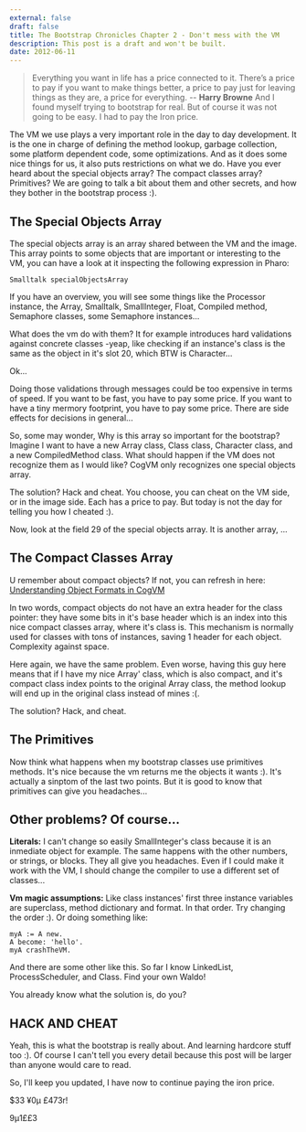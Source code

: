```yaml
---
external: false
draft: false
title: The Bootstrap Chronicles Chapter 2 - Don't mess with the VM
description: This post is a draft and won't be built.
date: 2012-06-11
---
```


> Everything you want in life has a price connected to it. There’s a price to pay if you want to make things better, a price to pay just for leaving things as they are, a price for everything. -- **Harry Browne**
And I found myself trying to bootstrap for real. But of course it was not going to be easy. I had to pay the Iron price.

The VM we use plays a very important role in the day to day development. It is the one in charge of defining the method lookup, garbage collection, some platform dependent code, some optimizations. And as it does some nice things for us, it also puts restrictions on what we do. Have you ever heard about the special objects array? The compact classes array? Primitives? We are going to talk a bit about them and other secrets, and how they bother in the bootstrap process :).

## The Special Objects Array
The special objects array is an array shared between the VM and the image. This array points to some objects that are important or interesting to the VM, you can have a look at it inspecting the following expression in Pharo:

```smalltalk
Smalltalk specialObjectsArray
```

If you have an overview, you will see some things like the Processor instance, the Array, Smalltalk, SmallInteger, Float, Compiled method, Semaphore classes, some Semaphore instances...

What does the vm do with them? It for example introduces hard validations against concrete classes -yeap, like checking if an instance's class is the same as the object in it's slot 20, which BTW is Character...

Ok...

Doing those validations through messages could be too expensive in terms of speed. If you want to be fast, you have to pay some price. If you want to have a tiny mermory footprint, you have to pay some price. There are side effects for decisions in general...

So, some may wonder, Why is this array so important for the bootstrap? Imagine I want to have a new Array class, Class class, Character class, and a new CompiledMethod class. What should happen if the VM does not recognize them as I would like? CogVM only recognizes one special objects array.

The solution? Hack and cheat. You choose, you can cheat on the VM side, or in the image side. Each has a price to pay. But today is not the day for telling you how I cheated :).

Now, look at the field 29 of the special objects array. It is another array, ...

## The Compact Classes Array

U remember about compact objects? If not, you can refresh in here: [Understanding Object Formats in CogVM](2012-05-30-understanding-object-formats-in-cogvm)

In two words, compact objects do not have an extra header for the class pointer: they have some bits in it's base header which is an index into this nice compact classes array, where it's class is. This mechanism is normally used for classes with tons of instances, saving 1 header for each object. Complexity against space.

Here again, we have the same problem. Even worse, having this guy here means that if I have my nice Array' class, which is also compact, and it's compact class index points to the original Array class, the method lookup will end up in the original class instead of mines :(.

The solution? Hack, and cheat.

## The Primitives

Now think what happens when my bootstrap classes use primitives methods. It's nice because the vm returns me the objects it wants :). It's actually a sinptom of the last two points. But it is good to know that primitives can give you headaches...

## Other problems? Of course...

**Literals:** I can't change so easily SmallInteger's class because it is an inmediate object for example. The same happens with the other numbers, or strings, or blocks. They all give you headaches. Even if I could make it work with the VM, I should change the compiler to use a different set of classes...

**Vm magic assumptions:** Like class instances' first three instance variables are superclass, method dictionary and format. In that order. Try changing the order :). Or doing something like:

```smalltalk
myA := A new.
A become: 'hello'.
myA crashTheVM.
```

And there are some other like this. So far I know LinkedList, ProcessScheduler, and Class. Find your own Waldo!

You already know what the solution is, do you?

## HACK AND CHEAT
Yeah, this is what the bootstrap is really about. And learning hardcore stuff too :). Of course I can't tell you every detail because this post will be larger than anyone would care to read.

So, I'll keep you updated, I have now to continue paying the iron price.

$33 ¥0µ £473r!

9µ1££3
